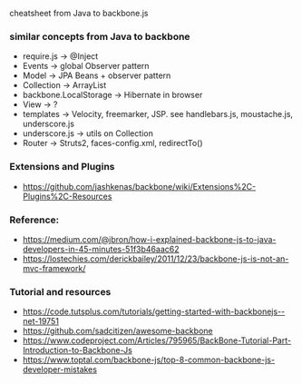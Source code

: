 cheatsheet from Java to backbone.js

### similar concepts from Java to backbone
* require.js → @Inject
* Events → global Observer pattern
* Model → JPA Beans + observer pattern
* Collection → ArrayList<Model>
* backbone.LocalStorage → Hibernate in browser
* View → ?
* templates → Velocity, freemarker, JSP. see  handlebars.js, moustache.js, underscore.js
* underscore.js → utils on Collection
* Router → Struts2, faces-config.xml, redirectTo()

### Extensions and Plugins
* https://github.com/jashkenas/backbone/wiki/Extensions%2C-Plugins%2C-Resources

### Reference: 

* https://medium.com/@jbron/how-i-explained-backbone-js-to-java-developers-in-45-minutes-51f3b46aac62
* https://lostechies.com/derickbailey/2011/12/23/backbone-js-is-not-an-mvc-framework/

### Tutorial and resources
* https://code.tutsplus.com/tutorials/getting-started-with-backbonejs--net-19751
* https://github.com/sadcitizen/awesome-backbone
* https://www.codeproject.com/Articles/795965/BackBone-Tutorial-Part-Introduction-to-Backbone-Js
* https://www.toptal.com/backbone-js/top-8-common-backbone-js-developer-mistakes
